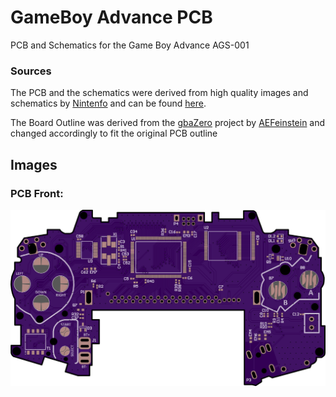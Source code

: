 # GameBoy Advance PCB
PCB and Schematics for the Game Boy Advance AGS-001
### Sources
The PCB and the schematics were derived from high quality images and schematics by [Nintenfo](https://github.com/Nintenfo) and can be found [here](https://nintenfo.github.io/repository/systems/GBA/documentation/schematics/).

The Board Outline was derived from the [gbaZero]([Nintenfo]) project by [AEFeinstein](https://github.com/AEFeinstein/) and changed accordingly to fit the original PCB outline

## Images
### PCB Front:
![PCB Front](/img/pcb-front.png)
